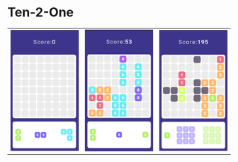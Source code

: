 # Ten-2-One
<table>
  <tr>
    <td><img src="Screenshoots/screenshoot_01.png"></td>
    <td><img src="Screenshoots/screenshoot_02.png"></td>
    <td><img src="Screenshoots/screenshoot_03.png"></td>
  </tr>
 </table>
